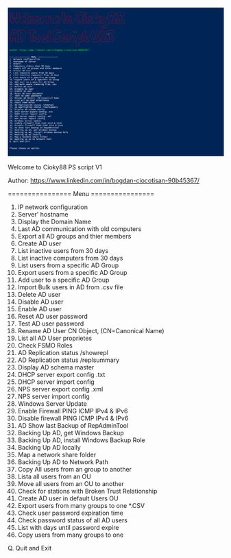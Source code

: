 ![Alt text](https://github.com/cioky88/powershell/blob/main/Capture.PNG?raw=true "Script Menu")

Welcome to Cioky88
PS script V1

Author: https://www.linkedin.com/in/bogdan-ciocotisan-90b45367/


================ Menu ================
1. IP network configuration
2. Server' hostname
3. Display the Domain Name
4. Last AD communication with old computers
5. Export all AD groups and thier members
6. Create AD user
7. List inactive users from 30 days
8. List inactive computers from 30 days
9. List users from a specific AD Group
10. Export users from a specific AD Group
11. Add user to a specific AD Group
12. Import Bulk users in AD from .csv file
13. Delete AD user
14. Disable AD user
15. Enable AD user
16. Reset AD user password
17. Test AD user password
18. Rename AD User CN Object, (CN=Canonical Name)
19. List all AD User proprietes
20. Check FSMO Roles
21. AD Replication status /showrepl
22. AD Replication status /replsummary
23. Display AD schema master
24. DHCP server export config .txt
25. DHCP server import config
26. NPS server export config .xml
27. NPS server import config
28. Windows Server Update
29. Enable Firewall PING ICMP IPv4 & IPv6
30. Disable firewall PING ICMP IPv4 & IPv6
31. AD Show last Backup of RepAdminTool
32. Backing Up AD, get Windows Backup
33. Backing Up AD, install Windows Backup Role
34. Backing Up AD locally
35. Map a network share folder
36. Backing Up AD to Network Path
37. Copy All users from an group to another
38. Lista all users from an OU
39. Move all users from an OU to another
40. Check for  stations with Broken Trust Relationship
41. Create AD user in default Users OU
42. Export users from many groups to one *.CSV
43. Check user password expiration time
44. Check password  status of all AD users
45. List with days until password expire
46. Copy users from many groups to one

Q. Quit and Exit
